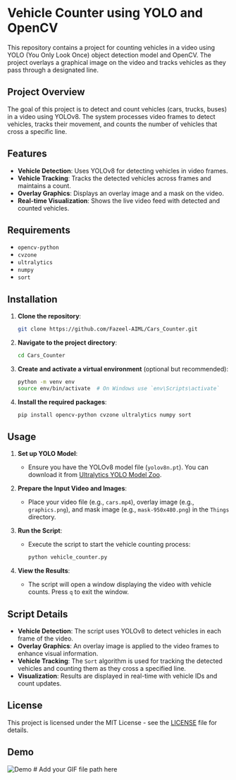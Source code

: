# Vehicle Counter using YOLO and OpenCV

This repository contains a project for counting vehicles in a video using YOLO (You Only Look Once) object detection model and OpenCV. The project overlays a graphical image on the video and tracks vehicles as they pass through a designated line.

## Project Overview

The goal of this project is to detect and count vehicles (cars, trucks, buses) in a video using YOLOv8. The system processes video frames to detect vehicles, tracks their movement, and counts the number of vehicles that cross a specific line.

## Features

- **Vehicle Detection**: Uses YOLOv8 for detecting vehicles in video frames.
- **Vehicle Tracking**: Tracks the detected vehicles across frames and maintains a count.
- **Overlay Graphics**: Displays an overlay image and a mask on the video.
- **Real-time Visualization**: Shows the live video feed with detected and counted vehicles.

## Requirements

- `opencv-python`
- `cvzone`
- `ultralytics`
- `numpy`
- `sort`

## Installation

1. **Clone the repository**:
    ```bash
    git clone https://github.com/Fazeel-AIML/Cars_Counter.git
    ```

2. **Navigate to the project directory**:
    ```bash
    cd Cars_Counter
    ```

3. **Create and activate a virtual environment** (optional but recommended):
    ```bash
    python -m venv env
    source env/bin/activate  # On Windows use `env\Scripts\activate`
    ```

4. **Install the required packages**:
    ```bash
    pip install opencv-python cvzone ultralytics numpy sort
    ```

## Usage

1. **Set up YOLO Model**:
   - Ensure you have the YOLOv8 model file (`yolov8n.pt`). You can download it from [Ultralytics YOLO Model Zoo](https://github.com/ultralytics/yolov5/releases).

2. **Prepare the Input Video and Images**:
   - Place your video file (e.g., `cars.mp4`), overlay image (e.g., `graphics.png`), and mask image (e.g., `mask-950x480.png`) in the `Things` directory.

3. **Run the Script**:
   - Execute the script to start the vehicle counting process:
     ```bash
     python vehicle_counter.py
     ```

4. **View the Results**:
   - The script will open a window displaying the video with vehicle counts. Press `q` to exit the window.

## Script Details

- **Vehicle Detection**: The script uses YOLOv8 to detect vehicles in each frame of the video.
- **Overlay Graphics**: An overlay image is applied to the video frames to enhance visual information.
- **Vehicle Tracking**: The `Sort` algorithm is used for tracking the detected vehicles and counting them as they cross a specified line.
- **Visualization**: Results are displayed in real-time with vehicle IDs and count updates.

## License

This project is licensed under the MIT License - see the [LICENSE](LICENSE) file for details.

## Demo

![Demo](CarCounter.gif)  # Add your GIF file path here
